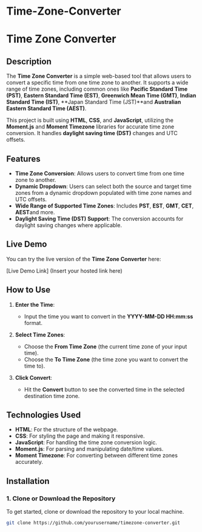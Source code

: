 # Time-Zone-Converter
# Time Zone Converter

## Description

The **Time Zone Converter** is a simple web-based tool that allows users to convert a specific time from one time zone to another. It supports a wide range of time zones, including common ones like **Pacific Standard Time (PST)**, **Eastern Standard Time (EST)**, **Greenwich Mean Time (GMT)**, **Indian Standard Time (IST)**, **Japan Standard Time (JST)**and **Australian Eastern Standard Time (AEST)**.

This project is built using **HTML**, **CSS**, and **JavaScript**, utilizing the **Moment.js** and **Moment Timezone** libraries for accurate time zone conversion. It handles **daylight saving time (DST)** changes and UTC offsets.

## Features

- **Time Zone Conversion**: Allows users to convert time from one time zone to another.
- **Dynamic Dropdown**: Users can select both the source and target time zones from a dynamic dropdown populated with time zone names and UTC offsets.
- **Wide Range of Supported Time Zones**: Includes **PST**, **EST**, **GMT**, **CET**, **AEST**and more.
- **Daylight Saving Time (DST) Support**: The conversion accounts for daylight saving changes where applicable.

## Live Demo

You can try the live version of the **Time Zone Converter** here:

[Live Demo Link] (Insert your hosted link here)

## How to Use

1. **Enter the Time**: 
   - Input the time you want to convert in the **YYYY-MM-DD HH:mm:ss** format.
   
2. **Select Time Zones**:
   - Choose the **From Time Zone** (the current time zone of your input time).
   - Choose the **To Time Zone** (the time zone you want to convert the time to).

3. **Click Convert**: 
   - Hit the **Convert** button to see the converted time in the selected destination time zone.

## Technologies Used

- **HTML**: For the structure of the webpage.
- **CSS**: For styling the page and making it responsive.
- **JavaScript**: For handling the time zone conversion logic.
- **Moment.js**: For parsing and manipulating date/time values.
- **Moment Timezone**: For converting between different time zones accurately.

## Installation

### 1. Clone or Download the Repository

To get started, clone or download the repository to your local machine.

```bash
git clone https://github.com/yourusername/timezone-converter.git
